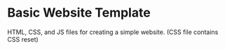 # Basic Website Template
HTML, CSS, and JS files for creating a simple website.
(CSS file contains CSS reset)

